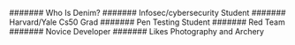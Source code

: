 ####### Who Is Denim?
####### Infosec/cybersecurity Student
####### Harvard/Yale Cs50 Grad
####### Pen Testing Student
####### Red Team
####### Novice Developer
####### Likes Photography and Archery
